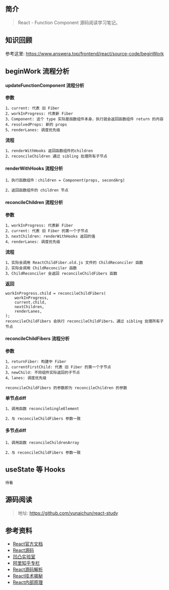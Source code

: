 ## 简介

> React - Function Component 源码阅读学习笔记。

## 知识回顾

参考这里: https://www.answera.top/frontend/react/source-code/beginWork

## beginWork 流程分析

#### updateFunctionComponent 流程分析

**参数**

```
1、current: 代表 旧 Fiber
2、workInProgress: 代表新 Fiber
3、Component: 这个 type 实际是函数组件本身，执行就会返回函数组件 return 的内容
4、resolvedProps: 新的 props
5、renderLanes: 调度优先级
```

**流程**

```
1、renderWithHooks 返回函数组件的children
2、reconcileChildren 通过 sibling 处理所有子节点
```

#### renderWithHooks 流程分析

```
1、执行函数组件：children = Component(props, secondArg)

2、返回函数组件的 children 节点
```

#### reconcileChildren 流程分析

**参数**

```
1、workInProgress: 代表新 Fiber
2、current: 代表 旧 Fiber 的第一个子节点
3、nextChildren: renderWithHooks 返回的值
4、renderLanes: 调度优先级
```

**流程**

```
1、实际会调用 ReactChildFiber.old.js 文件的 ChildReconciler 函数
2、实际会调用 ChildReconciler 函数
3、ChildReconciler 会返回 reconcileChildFibers 函数
```

**返回**

```
workInProgress.child = reconcileChildFibers(
    workInProgress,
    current.child,
    nextChildren,
    renderLanes,
);
reconcileChildFibers 会执行 reconcileChildFibers，通过 sibling 处理所有子节点
```


#### reconcileChildFibers 流程分析

**参数**

```
1、returnFiber: 构建中 Fiber
2、currentFirstChild: 代表 旧 Fiber 的第一个子节点
3、newChild: 不同组件实际返回的子节点
4、lanes: 调度优先级

reconcileChildFibers 的参数即为 reconcileChildren 的参数
```

**单节点diff**

```
1、调用函数 reconcileSingleElement

2、与 reconcileChildFibers 参数一致
```

#### 多节点diff

```
1、调用函数 reconcileChildrenArray

2、与 reconcileChildFibers 参数一致
```

## useState 等 Hooks

```
待看
```

## 源码阅读

> 地址: https://github.com/yunaichun/react-study

## 参考资料

- [React官方文档](https://reactjs.org)
- [React源码](https://github.com/facebook/react/tree/8b2d3783e58d1acea53428a10d2035a8399060fe)
- [凹凸实验室](https://aotu.io/notes/2020/11/12/react-indoor/index.html)
- [阿里知乎专栏](https://zhuanlan.zhihu.com/purerender)
- [React源码解析](https://react.jokcy.me/)
- [React技术揭秘](https://react.iamkasong.com/)
- [React内部原理](http://tcatche.site/2017/07/react-internals-part-one-basic-rendering/)
